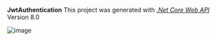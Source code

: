 **JwtAuthentication**
This project was generated with <a href="https://dotnet.microsoft.com/en-us/apps/aspnet">_.Net Core Web API_</a> Version 8.0

![image](https://github.com/user-attachments/assets/bd183f78-e408-4fca-b52d-436eda189f64)
